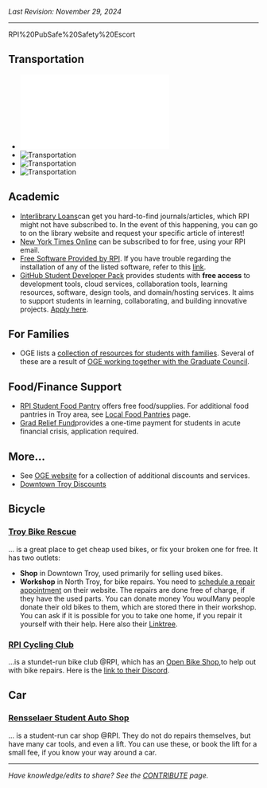 _Last Revision: November 29, 2024_

---
RPI%20PubSafe%20Safety%20Escort
## Transportation
- ![RPI PubSafe 24/7 Safety Escort](Transportation.md#PubSafe%20Safety%20Escort)
- ![Transportation](Transportation.md##RPI%20Shuttle)
- ![Transportation](Transportation.md###CDTA%20-%20Busses)
- ![Transportation](Transportation.md###CDPHP%20_Cycle!_)

## Academic 
- [Interlibrary Loans](https://library.rpi.edu/use-libraries/interlibrary-loan)can get you hard-to-find journals/articles, which RPI might not have subscribed to. In the event of this happening, you can go to on the library website and request your specific article of interest!
-  [New York Times Online](https://library.rpi.edu/announcements/new-campus-wide-license-new-york-times-online) can be subscribed to for free, using your RPI email.
- [ Free Software Provided by RPI](https://itssc.rpi.edu/hc/en-us/articles/360001212511-Available-Licensed-Software). If you have trouble regarding the installation of any of the listed software, refer to this [link](https://itssc.rpi.edu/hc/en-us/articles/360051046211-Software-Install-Tips).
- [GitHub Student Developer Pack](https://education.github.com/pack) provides students with **free access** to development tools, cloud services, collaboration tools, learning resources, software, design tools, and domain/hosting services. It aims to support students in learning, collaborating, and building innovative projects. [Apply here](https://education.github.com/discount_requests/application).

## For Families
- OGE lists a [collection of resources for students with families](https://graduate.rpi.edu/information-students). Several of these are a result of [OGE working together with the Graduate Council](../_assets/Graduate%20Council%20-%20A/2023-24%20-%20A/Graduate%20Council%202023-24%20Term%20Report%20-%20Compressed_27.5.pdf#page=14).

## Food/Finance Support
- [RPI Student Food Pantry](https://success.studentlife.rpi.edu/current-students/connect-your-class-dean/rpi-student-food-pantry) offers free food/supplies. For additional food pantries in Troy area, see [Local Food Pantries](../Living/Local%20Food%20Pantries.md) page.
- [Grad Relief Fund](https://graduate.rpi.edu/funding-and-fellowships/internal-funding/graduate-student-relief-fund)provides a one-time payment for students in acute financial crisis, application required. 

## More...
 - See [OGE website](https://graduate.rpi.edu/information-students) for a collection of additional discounts and services.
-  [Downtown Troy Discounts](https://www.downtowntroyny.org/for-students)

## Bicycle
### [Troy Bike Rescue](https://troybikerescue.info/)
... is a great place to get cheap used bikes, or fix your broken one for free. It has two outlets:
- **Shop** in Downtown Troy, used primarily for selling used bikes.
- **Workshop** in North Troy, for bike repairs. You need to [schedule a repair appointment](https://calendly.com/troybikerescue) on their website.
The repairs are done free of charge, if they have the used parts. You can donate money You woulMany people donate their old bikes to them, which are stored there in their workshop. You can ask if it is possible for you to take one home, if you repair it yourself with their help. Here also their [Linktree](https://linktr.ee/troy_bike_rescue).

### [RPI Cycling Club](https://cycling.union.rpi.edu/)
...is a stundet-run bike club @RPI, which has an [Open Bike Shop](https://cycling.union.rpi.edu/?page_id=74),to help out with bike repairs. Here is the [link to their Discord](https://discord.com/invite/KXFvtd8kWH).

## Car
### [Rensselaer Student Auto Shop](https://union.rpi.edu/club-directory/rensselaer-student-auto-shop/)
... is a student-run car shop @RPI. They do not do repairs themselves, but have many car tools, and even a lift. You can use these, or book the lift for a small fee, if you know your way around a car.


---
_Have knowledge/edits to share? See the [CONTRIBUTE](../../CONTRIBUTE.md) page._